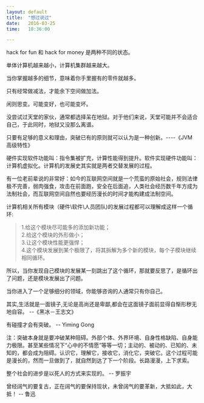 ```yaml
---
layout: default
title:  "想过说过"
date:   2016-03-25
time:   18:36:00

---
```


hack for fun 和 hack for money 是两种不同的状态。

单体计算机越来越小，计算机集群越来越大。

当你掌握越多的细节，意味着你手里握有的零件就越多。

只有经常做减法，才能余下空间做加法。

闲则思变。可能变好，也可能变坏。

没尝试过天堂的家伙，通常都选择呆在地狱。对于他们来说，天堂可能并不会适合自己，于此同时，地狱又没那么离谱。

只要有足够的意义和理由，突破已有的原则就可以认为是一种创新。----《JVM高级特性》

硬件实现软件功能叫：指令集被扩充，计算性能得到提升。软件实现硬件功能叫：计算机虚拟化。计算机的发展史其实就是两者交替发展的过程。

有一位老前辈说的非常好：如今的互联网空间就是一个荒蛮的原始社会，规则法律极不完善，弱肉强食，攻击在前面跑，安全在后面追，人类社会经历数千年方成为法制社会，而互联网空间自然也要经历漫长的时间才能构建成法制空间。

计算机相关所有模块（硬件\软件\人员团队)的发展过程都可以理解成这样一个循环:

> 1.给这个模块尽可能多的添加新功能；  
> 2.给这个模块的外形做小；  
> 3.让这个模块性能更强悍；  
> 4.这个模块发展到某个极限了，将其拆解为多个新的模块，每个子模块继续相同循环。    

所以，当你发现自己模块的发展某一刻跳出了这个循环，那就要反思了，是循环出了问题，还是模块发展出了问题。

当你进入了一个足够细分的领域，你能够咨询的人通常只有你自己。

其实,生活就是一面镜子,无论是高尚还是卑鄙,都会在这面镜子面前显得自惭形秽无地自容。      --《黑冰－王志文》

有碰撞才会有突破。      -- Yiming Gong  

  注：突破本身就是要冲破某种阻碍。外部个体、外界环境、自身性格缺陷、自身能力极限。甚至某些情况下“心中的不情愿”等等一切；主动的、被动的、已知的、未知的，都会成为阻碍。认识它，理解它，接收它，消化它，突破它。这个过程可能是漫长的，然而一旦做到了，就自然到达了下一个阶段。长路漫漫，上下求索。

整个社会的进步是以死人的方式来实现的。                -- 罗振宇

曾经阔气的要复古，正在阔气的要保持现状，未曾阔气的要革新，大抵如此，大抵！          -- 鲁迅
